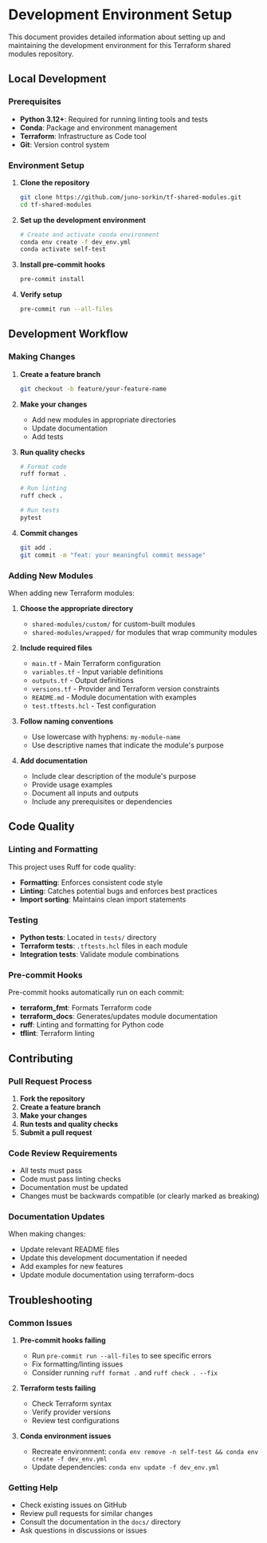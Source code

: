 # Development Environment Setup

This document provides detailed information about setting up and maintaining the development environment for this Terraform shared modules repository.

## Local Development

### Prerequisites

- **Python 3.12+**: Required for running linting tools and tests
- **Conda**: Package and environment management
- **Terraform**: Infrastructure as Code tool
- **Git**: Version control system

### Environment Setup

1. **Clone the repository**
   ```bash
   git clone https://github.com/juno-sorkin/tf-shared-modules.git
   cd tf-shared-modules
   ```

2. **Set up the development environment**
   ```bash
   # Create and activate conda environment
   conda env create -f dev_env.yml
   conda activate self-test
   ```

3. **Install pre-commit hooks**
   ```bash
   pre-commit install
   ```

4. **Verify setup**
   ```bash
   pre-commit run --all-files
   ```

## Development Workflow

### Making Changes

1. **Create a feature branch**
   ```bash
   git checkout -b feature/your-feature-name
   ```

2. **Make your changes**
   - Add new modules in appropriate directories
   - Update documentation
   - Add tests

3. **Run quality checks**
   ```bash
   # Format code
   ruff format .

   # Run linting
   ruff check .

   # Run tests
   pytest
   ```

4. **Commit changes**
   ```bash
   git add .
   git commit -m "feat: your meaningful commit message"
   ```

### Adding New Modules

When adding new Terraform modules:

1. **Choose the appropriate directory**
   - `shared-modules/custom/` for custom-built modules
   - `shared-modules/wrapped/` for modules that wrap community modules

2. **Include required files**
   - `main.tf` - Main Terraform configuration
   - `variables.tf` - Input variable definitions
   - `outputs.tf` - Output definitions
   - `versions.tf` - Provider and Terraform version constraints
   - `README.md` - Module documentation with examples
   - `test.tftests.hcl` - Test configuration

3. **Follow naming conventions**
   - Use lowercase with hyphens: `my-module-name`
   - Use descriptive names that indicate the module's purpose

4. **Add documentation**
   - Include clear description of the module's purpose
   - Provide usage examples
   - Document all inputs and outputs
   - Include any prerequisites or dependencies

## Code Quality

### Linting and Formatting

This project uses Ruff for code quality:

- **Formatting**: Enforces consistent code style
- **Linting**: Catches potential bugs and enforces best practices
- **Import sorting**: Maintains clean import statements

### Testing

- **Python tests**: Located in `tests/` directory
- **Terraform tests**: `.tftests.hcl` files in each module
- **Integration tests**: Validate module combinations

### Pre-commit Hooks

Pre-commit hooks automatically run on each commit:

- **terraform_fmt**: Formats Terraform code
- **terraform_docs**: Generates/updates module documentation
- **ruff**: Linting and formatting for Python code
- **tflint**: Terraform linting

## Contributing

### Pull Request Process

1. **Fork the repository**
2. **Create a feature branch**
3. **Make your changes**
4. **Run tests and quality checks**
5. **Submit a pull request**

### Code Review Requirements

- All tests must pass
- Code must pass linting checks
- Documentation must be updated
- Changes must be backwards compatible (or clearly marked as breaking)

### Documentation Updates

When making changes:

- Update relevant README files
- Update this development documentation if needed
- Add examples for new features
- Update module documentation using terraform-docs

## Troubleshooting

### Common Issues

1. **Pre-commit hooks failing**
   - Run `pre-commit run --all-files` to see specific errors
   - Fix formatting/linting issues
   - Consider running `ruff format .` and `ruff check . --fix`

2. **Terraform tests failing**
   - Check Terraform syntax
   - Verify provider versions
   - Review test configurations

3. **Conda environment issues**
   - Recreate environment: `conda env remove -n self-test && conda env create -f dev_env.yml`
   - Update dependencies: `conda env update -f dev_env.yml`

### Getting Help

- Check existing issues on GitHub
- Review pull requests for similar changes
- Consult the documentation in the `docs/` directory
- Ask questions in discussions or issues
